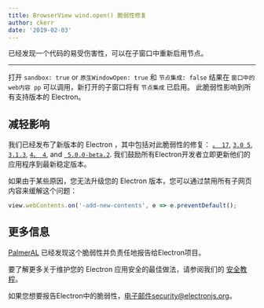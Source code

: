 ```yaml
---
title: BrowserView wind.open() 脆弱性修复
author: ckerr
date: '2019-02-03'
---
```


已经发现一个代码的易受伤害性，可以在子窗口中重新启用节点。

---

打开 `sandbox: true` or `原生WindowOpen: true` 和 `节点集成: false` 结果在 `窗口中的 web内容 pp` 可以调用，新打开的子窗口将有 `节点集成` 已启用。 此脆弱性影响到所有支持版本的 Electron。

## 减轻影响

我们已经发布了新版本的 Electron ，其中包括对此脆弱性的修复： [`。 17`](https://github.com/electron/electron/releases/tag/v2.0.17), [`3.0 5`](https://github.com/electron/electron/releases/tag/v3.0.15), [`3.1.3`](https://github.com/electron/electron/releases/tag/v3.1.3), [`4。 4`](https://github.com/electron/electron/releases/tag/v4.0.4), and [` 5.0.0-beta.2`](https://github.com/electron/electron/releases/tag/v5.0.0-beta.2). 我们鼓励所有Electron开发者立即更新他们的应用程序到最新稳定版本。

如果由于某些原因，您无法升级您的 Electron 版本，您可以通过禁用所有子网页内容来缓解这个问题：

```javascript
view.webContents.on('-add-new-contents', e => e.preventDefault();
```

## 更多信息

[PalmerAL](https://github.com/PalmerAL) 已经发现这个脆弱性并负责任地报告给Electron项目。

要了解更多关于维护您的 Electron 应用安全的最佳做法，请参阅我们的 [安全教程](https://electronjs.org/docs/tutorial/security)。

如果您想要报告Electron中的脆弱性，电子邮件security@electronjs.org。
